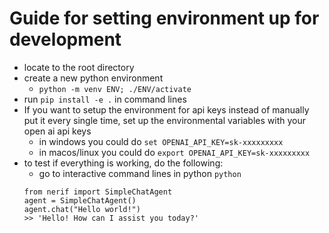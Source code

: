# Guide for setting environment up for development

 - locate to the root directory
 - create a new python environment
   - `python -m venv ENV; ./ENV/activate`
 - run `pip install -e .` in command lines
 - If you want to setup the environment for api keys instead of manually put it every single time, set up the environmental variables with your open ai api keys
   - in windows you could do `set OPENAI_API_KEY=sk-xxxxxxxxx`
   - in macos/linux you could do `export OPENAI_API_KEY=sk-xxxxxxxxx`
 - to test if everything is working, do the following:
   - go to interactive command lines in python `python`
    ```
    from nerif import SimpleChatAgent
    agent = SimpleChatAgent()
    agent.chat("Hello world!")
    >> 'Hello! How can I assist you today?'
    ```